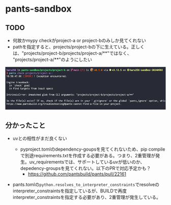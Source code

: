 # pants-sandbox

## TODO

- 何故かmypy checkがproject-a or project-bのみしか見てくれない
- pathを指定すると、projects/project-bの下に生えている。正しくは、"projects/project-b/projects/project-a/\*\*"ではなく、  "projects/project-a/\*\*"のようにしたい

![alt text](img/20250427T111899.png)

## 分かったこと

- uvとの相性がまだ良くない
  - pyproject.tomlのdependency-goupsを見てくれないため、pip compileで別途requirements.txtを作成する必要がある。つまり、2重管理が発生。uv_requirementsでは、サポートしているuvが低いのか、depedency-groupsを見てくれない。以下のPRで対応予定かも？
    - https://github.com/pantsbuild/pants/pull/22161

- pants.tomlの`python.resolves_to_interpreter_constraints`でresolveのinterpreter_constraintsを指定しているが、BUILDで再度interpreter_constraintsを指定する必要があり、2重管理が発生している。


